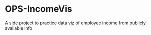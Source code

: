 # OPS-IncomeVis
 A side project to practice data viz of employee income from publicly available info
